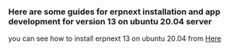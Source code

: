 ### Here are some guides for erpnext installation and app development for version 13 on ubuntu 20.04 server
you can see how to install erpnext 13 on ubuntu 20.04 from [Here](https://github.com/citybirdman/Guide-to-Install-Frappe-ERPNext-in-Ubuntu-20.04-LTS/blob/main/Guide-to-Install-Frappe-ERPNext-in-Ubuntu-20.04-LTS%20.md)